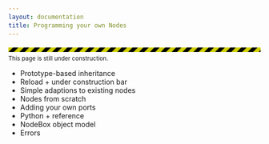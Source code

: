 ```yaml
---
layout: documentation
title: Programming your own Nodes
---
```

![Under Construction](/media/img/under-construction.png)
<small>This page is still under construction.</small>

* Prototype-based inheritance
* Reload + under construction bar
* Simple adaptions to existing nodes
* Nodes from scratch
* Adding your own ports
* Python + reference
* NodeBox object model
* Errors